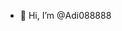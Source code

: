 - 👋 Hi, I’m @Adi088888

<!---
Adi0888888/Adi0888888 is a ✨ special ✨ repository because its `README.md` (this file) appears on your GitHub profile.
You can click the Preview link to take a look at your changes.
--->

